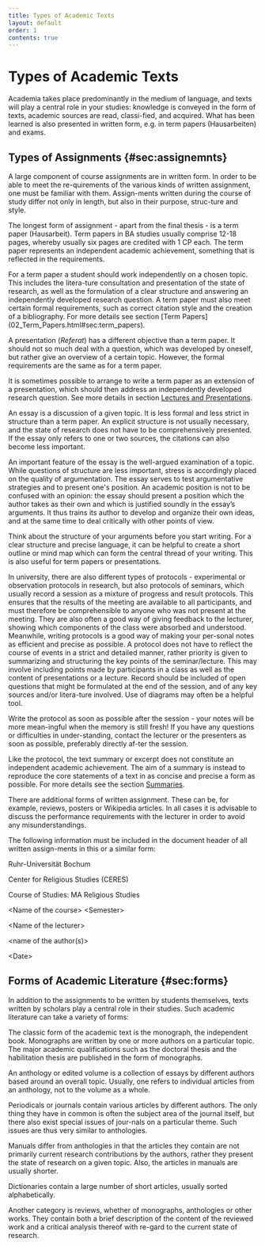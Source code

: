 ```yaml
---
title: Types of Academic Texts  
layout: default
order: 1
contents: true
---
```


# Types of Academic Texts

Academia takes place predominantly in the medium of language, and texts will play a central role in your studies:
knowledge is conveyed in the form of texts, academic sources are read, classi-fied, and acquired. What has been
learned is also presented in written form, e.g. in term papers (Hausarbeiten) and exams.

## Types of Assignments {#sec:assignemnts}

A large component of course assignments are in written form. In order to be able to meet the re-quirements of the
various kinds of written assignment, one must be familiar with them. Assign-ments written during the course of
study differ not only in length, but also in their purpose, struc-ture and style. 

The longest form of assignment - apart from the final thesis - is a term paper (Hausarbeit). Term papers in BA
studies usually comprise 12-18 pages, whereby usually six pages are credited with 1 CP each. The term paper
represents an independent academic achievement, something that is reflected in the requirements.

For a term paper a student should work independently on a chosen topic. This includes the litera-ture consultation
and presentation of the state of research, as well as the formulation of a clear structure and answering an
independently developed research question. A term paper must also meet certain formal requirements, such as
correct citation style and the creation of a bibliography. For more details see section [Term Papers]
(02_Term_Papers.html#sec:term_papers).

A presentation (_Referat_) has a different objective than a term paper. It should not so much deal with a question, which was developed by oneself, but rather give an overview of a certain topic. However, the formal requirements are the same as for a term paper.

It is sometimes possible to arrange to write a term paper as an extension of a presentation, which should then address an independently developed research question. See more details in section [Lectures and Presentations](03_Presentations.html#sec:presentations).

An essay is a discussion of a given topic. It is less formal and less strict in structure than a term paper. An explicit structure is not usually necessary, and the state of research does not have to be comprehensively presented. If the essay only refers to one or two sources, the citations can also become less important.

An important feature of the essay is the well-argued examination of a topic. While questions of structure are less important, stress is accordingly placed on the quality of argumentation. The essay serves to test argumentative strategies and to present one's position. An academic position is not to be confused with an opinion: the essay should present a position which the author takes as their own and which is justified soundly in the essay’s arguments. It thus trains its author to develop and organize their own ideas, and at the same time to deal critically with other points of view.

<div class="Tip">

Think about the structure of your arguments before you start writing. For a clear structure and precise language, it can be helpful to create a short outline or mind map which can form the central thread of your writing. This is also useful for term papers or presentations.

</div>

In university, there are also different types of protocols - experimental or observation protocols in research, but also protocols of seminars, which usually record a session as a mixture of progress and result protocols. This ensures that the results of the meeting are available to all participants, and must therefore be comprehensible to anyone who was not present at the meeting. They are also often a good way of giving feedback to the lecturer, showing which components of the class were absorbed and understood. Meanwhile, writing protocols is a good way of making your per-sonal notes as efficient and precise as possible. A protocol does not have to reflect the course of events in a strict and detailed manner, rather priority is given to summarizing and structuring the key points of the seminar/lecture. This may involve including points made by participants in a class as well as the content of presentations or a lecture. Record should be included of open questions that might be formulated at the end of the session, and of any key sources and/or litera-ture involved. Use of diagrams may often be a helpful tool.

<div class="Tip">

Write the protocol as soon as possible after the session - your notes will be more mean-ingful when the memory is still fresh!  If you have any questions or difficulties in under-standing, contact the lecturer or the presenters as soon as possible, preferably directly af-ter the session.

</div>

Like the protocol, the text summary or excerpt does not constitute an independent academic achievement. The aim of a summary is instead to reproduce the core statements of a text in as concise and precise a form as possible. For more details see the section [Summaries](04_Literatur.html#sec:exzerpte).

There are additional forms of written assignment. These can be, for example, reviews, posters or Wikipedia articles. In all cases it is advisable to discuss the performance requirements with the lecturer in order to avoid any misunderstandings.

<div class="Important Note">

The following information must be included in the document header of all written assign-ments in this or a similar form:

Ruhr-Universität Bochum

Center for Religious Studies (CERES)

Course of Studies: MA Religious Studies

&lt;Name of the course&gt; &lt;Semester&gt;

&lt;Name of the lecturer&gt;

&lt;name of the author(s)&gt;

&lt;Date&gt;

</div>

## Forms of Academic Literature {#sec:forms}

In addition to the assignments to be written by students themselves, texts written by scholars play a central role in their studies. Such academic literature can take a variety of forms:

The classic form of the academic text is the monograph, the independent book. Monographs are written by one or more authors on a particular topic. The major academic qualifications such as the doctoral thesis and the habilitation thesis are published in the form of monographs.

An anthology or edited volume is a collection of essays by different authors based around an overall topic. Usually, one refers to individual articles from an anthology, not to the volume as a whole.

Periodicals or journals contain various articles by different authors. The only thing they have in common is often the subject area of the journal itself, but there also exist special issues of jour-nals on a particular theme. Such issues are thus very similar to anthologies.

Manuals differ from anthologies in that the articles they contain are not primarily current research contributions by the authors, rather they present the state of research on a given topic. Also, the articles in manuals are usually shorter.

Dictionaries contain a large number of short articles, usually sorted alphabetically.

Another category is reviews, whether of monographs, anthologies or other works. They contain both a brief description of the content of the reviewed work and a critical analysis thereof with re-gard to the current state of research.
